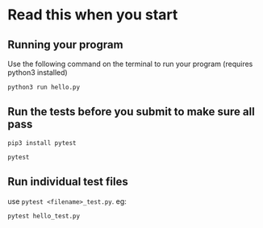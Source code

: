 # Read this when you start

## Running your program

Use the following command on the terminal to run your program (requires python3 installed)

```
python3 run hello.py
```

## Run the tests before you submit to make sure all pass

```
pip3 install pytest
```

```
pytest
```

## Run individual test files

use `pytest <filename>_test.py`. eg:

```
pytest hello_test.py
```
